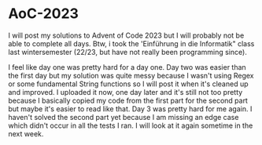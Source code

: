 # AoC-2023
I will post my solutions to Advent of Code 2023 but I will probably not be able to complete all days.
Btw, i took the 'Einführung in die Informatik" class last wintersemester (22/23, but have not really been programming since).

I feel like day one was pretty hard for a day one.
Day two was easier than the first day but my solution was quite messy because I wasn't using Regex or some fundamental String functions so I will post it when it's cleaned up and improved. I uploaded it now, one day later and it's still not too pretty because I basically copied my code from the first part for the second part but maybe it's easier to read like that.
Day 3 was pretty hard for me again. I haven't solved the second part yet because I am missing an edge case which didn't occur in all the tests I ran. I will look at it again sometime in the next week.
